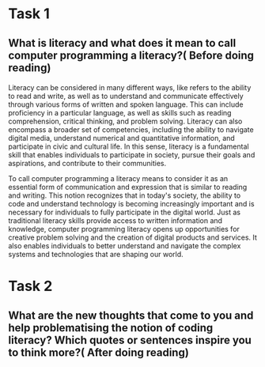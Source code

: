 # Task 1
## What is literacy and what does it mean to call computer programming a literacy?( Before doing reading)
####
Literacy can be considered in many different ways, like refers to the ability to read and write, as well as to understand and communicate effectively through various forms of written and spoken language. This can include proficiency in a particular language, as well as skills such as reading comprehension, critical thinking, and problem solving. Literacy can also encompass a broader set of competencies, including the ability to navigate digital media, understand numerical and quantitative information, and participate in civic and cultural life. In this sense, literacy is a fundamental skill that enables individuals to participate in society, pursue their goals and aspirations, and contribute to their communities.

To call computer programming a literacy means to consider it as an essential form of communication and expression that is similar to reading and writing. This notion recognizes that in today's society, the ability to code and understand technology is becoming increasingly important and is necessary for individuals to fully participate in the digital world. Just as traditional literacy skills provide access to written information and knowledge, computer programming literacy opens up opportunities for creative problem solving and the creation of digital products and services. It also enables individuals to better understand and navigate the complex systems and technologies that are shaping our world.

# Task 2
## What are the new thoughts that come to you and help problematising the notion of coding literacy?  Which quotes or sentences inspire you to think more?( After doing reading)
####
